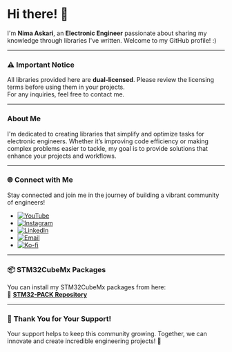 # Hi there! 👋  

I'm **Nima Askari**, an **Electronic Engineer** passionate about sharing my knowledge through libraries I've written.
Welcome to my GitHub profile! :) 

---

### ⚠️ **Important Notice**  

All libraries provided here are **dual-licensed**. Please review the licensing terms before using them in your projects.  
For any inquiries, feel free to contact me.

---

### About Me  

I'm dedicated to creating libraries that simplify and optimize tasks for electronic engineers. Whether it’s improving code efficiency or making complex problems easier to tackle, my goal is to provide solutions that enhance your projects and workflows.  

---

### 🌐 **Connect with Me**  

Stay connected and join me in the journey of building a vibrant community of engineers!  

- [![YouTube](https://img.shields.io/badge/YouTube-Subscribe-red?style=for-the-badge&logo=youtube)](https://youtube.com/@nimaltd)
- [![Instagram](https://img.shields.io/badge/Instagram-Follow-blue?style=for-the-badge&logo=instagram)](https://instagram.com/github.nimaltd)
- [![LinkedIn](https://img.shields.io/badge/LinkedIn-Connect-blue?style=for-the-badge&logo=linkedin)](https://linkedin.com/in/nimaltd)
- [![Email](https://img.shields.io/badge/Email-Contact-red?style=for-the-badge&logo=gmail)](mailto:nima.askari@gmail.com)
- [![Ko-fi](https://img.shields.io/badge/Ko--fi-Support-orange?style=for-the-badge&logo=ko-fi)](https://ko-fi.com/nimaltd)

---

### 📦 **STM32CubeMx Packages**  

You can install my STM32CubeMx packages from here:  
🔗 [**STM32-PACK Repository**](https://github.com/nimaltd/STM32-PACK)

---

### 💬 **Thank You for Your Support!**  

Your support helps to keep this community growing. Together, we can innovate and create incredible engineering projects! 🌟
